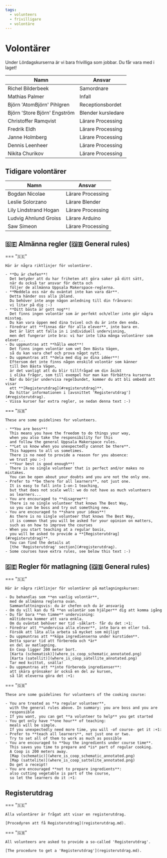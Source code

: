 ```yaml
---
tags:
  - volunteers
  - frivilligare
  - volontäre
---
```


# Volontärer

Under Lördagskurserna är vi bara frivilliga som jobbar.
Du får vara med i laget!

Namn                         |Ansvar
-----------------------------|----------
Richel Bilderbeek            |Samordnare
Mathias Palmer               |Infall
Björn 'AtomBjörn' Pihlgren   |Receptionsbordet
Björn 'Store Björn' Engström |Blender kursledare
Christoffer Ramqvist         |Lärare Processing
Fredrik Eldh                 |Lärare Processing
Janne Holmberg               |Lärare Processing
Dennis Leenheer              |Lärare Processing
Nikita Churikov              |Lärare Processing

## Tidigare volontärer

Namn                 |Ansvar
---------------------|----------
Bogdan Nicolae       |Lärare Processing
Leslie Solorzano     |Lärare Blender
Lily Lindstrand Hogan|Lärare Processing
Ludvig Ahnlund Groiss|Lärare Arduino
Saw Simeon           |Lärare Processing

## 🇸🇪 Almänna regler (🇬🇧 General rules)


=== "🇸🇪"

    Här är några riktlinjer för volontärer.

    - **Du är chefen**!
      Det betyder att du har friheten att göra saker på ditt sätt,
      när du också tar ansvar för detta och
      följer de allmänna Uppsala Makerspace-reglerna.
    - **Meddela oss när du oväntat inte kan vara där**.
      Detta händer oss alla ibland.
      Du behöver inte ange någon anledning till din frånvaro:
      vi litar på dig :-)
    - **Ditt bästa är gott nog**!
      Det finns ingen volontär som är perfekt och/eller inte gör några misstag.
      Du kan vara öppen med dina tvivel och du är inte den enda.
    - Föredrar att **finnas där för alla elever**, inte bara en.
      Det är lätt att falla in i individuell undervisning,
      men det fungerar inte bra: vi har inte lika många volontärer som elever...
    - Du uppmuntras att **hålla emot**!
      Det finns ingen volontär som vet Den Bästa Vägen,
      så du kan vara chef och prova något nytt.
    - Du uppmuntras att **dela med dig av dina idéer**!
      Eftersom det inte finns någon enskild volontär som känner
      till Den Bästa Vägen,
      är det vanligt att du blir tillfrågad om din åsikt
      i olika frågor, som till exempel hur man kan förbättra kurserna
    - När du börjar undervisa regelbundet, kommer du att bli ombedd att visar
      ett **[Registerutdrag](#registerutdrag)**.
      Du hittar informationen i [avsnittet 'Registerutdrag'](#registerutdrag).
    - Vissa kurser har extra regler, se nedan denna text :-)

=== "🇬🇧"

    These are some guidelines for volunteers.

    - **You are boss**!
      This means you have the freedom to do things your way,
      when you also take the responsibility for this
      and follow the general Uppsala Makerspace rules.
    - **Let us know when you unexpectedly cannot be there**.
      This happens to all us sometimes.
      There is no need to provide a reason for you absence:
      we trust you :-)
    - **Your best is good enough**!
      There is no single volunteer that is perfect and/or makes no mistakes.
      You can be open about your doubts and you are not the only one.
    - Prefer to **be there for all learners**, not just one.
      It is easy to fall into 1-on-1 teaching,
      but that does not scale well: we do not have as much volunteers
      as learners...
    - You are encouraged to **disagree**!
      There is no single volunteer that knows The Best Way,
      so you can be boss and try out something new.
    - You are encouraged to **share your ideas**!
      As there is no single volunteer that knows The Best Way,
      it is common that you will be asked for your opinion on matters,
      such as on how to improve the courses
    - When you start teaching at a regular basis,
      you will be asked to provide a **[Registerutdrag](#registerutdrag)**.
      You can find the details at
      [the 'Registerutdrag' section](#registerutdrag).
    - Some courses have extra rules, see below this text :-)


## 🇸🇪 Regler för matlagning (🇬🇧 General rules)

=== "🇸🇪"

    Här är några riktlinjer för volontärer på matlagningskursen:

    - Du behandlas som **en vanlig volontär**,
      med de allmänna reglerna ovan.
      Sammanfattningsvis: du är chefen och du är ansvarig
    - Om du vill kan du få **en volontär som hjälper** dig att komma igång
    - Du får bara **en timme** undervisning:
      måltiderna kommer att vara enkla.
      Om du oväntat behöver mer tid -såklart- får du det :+1:
    - Föredrar att **undervisa alla elever**, inte bara en eller två.
      Försök att låta alla arbeta så mycket som möjligt
    - Du uppmuntras att **köpa ingredienserna under kurstiden**.
      Detta sparar tid att förbereda och *är*
      en del av matlagning.
      En Coop ligger 200 meter bort.
      [Karta (schematisk)](where_is_coop_schematic_annotated.png)
      [Karta (satellit)](where_is_coop_satellite_annotated.png)
      Tar med kvittot, snälla!
    - Du uppmuntras att **inte förbereda ingredienser**:
      att skära grönsaker är också en del av kursen,
      så låt eleverna göra det :+1:

=== "🇬🇧"

    These are some guidelines for volunteers of the cooking course:

    - You are treated as **a regular volunteer**,
      with the general rules above. In summary: you are boss and you are
      responsible
    - If you want, you can get **a volunteer to help** you get started
    - You get only have **one hour** of teaching:
      meals will be simple.
      If you unexpectedly need more time, you will -of course- get it :+1:
    - Prefer to **teach all learners**, not just one or two.
      Try to set all of them to work as much as possible
    - You are encouraged to **buy the ingredients under course time**.
      This saves you time to prepare and *is* part of regular cooking.
      A Coop is 200 meters away.
      [Map (schematic)](where_is_coop_schematic_annotated.png)
      [Map (sattelite)](where_is_coop_sattelite_annotated.png)
      Do get a receipt!
    - You are encouraged **not to prepare ingredients**:
      also cutting vegetable is part of the course,
      so let the learners do it :+1:

## Registerutdrag

=== "🇸🇪"

    Alla volontärer är frågat att visar en registerutdrag.

    [Procedyren att få Registerutdrag](registerutdrag.md).

=== "🇬🇧"

    All volunteers are asked to provide a so-called 'Registerutdrag'.

    [The procedure to get a 'Registerutdrag'](registerutdrag.md).
